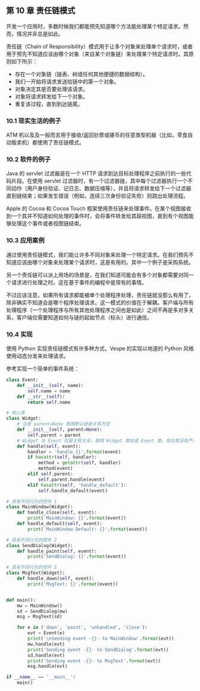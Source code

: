 ## 第 10 章 责任链模式

开发一个应用时，多数时候我们都能预先知道哪个方法能处理某个特定请求。然而，情况并非总是如此。

责任链（Chain of Responsibility）模式用于让多个对象来处理单个请求时，或者用于预先不知道应该由哪个对象（来自某个对象链）来处理某个特定请求时。其原则如下所示：

*   存在一个对象链（链表、树或任何其他便捷的数据结构）。
*   我们一开始将请求发送给链中的第一个对象。
*   对象决定其是否要处理该请求。
*   对象将请求转发给下一个对象。
*   重复该过程，直到到达链尾。

### 10.1 现实生活的例子

ATM 机以及及一般而言用于接收/返回钞票或硬币的任意类型机器（比如，零食自动贩卖机）都使用了责任链模式。

### 10.2 软件的例子

Java 的 servlet 过滤器是在一个 HTTP 请求到达目标处理程序之前执行的一些代码片段。在使用 servlet 过滤器时，有一个过滤器链，其中每个过滤器执行一个不同动作（用户身份验证、记日志、数据压缩等），并且将请求转发给下一个过滤器直到链结束；如果发生错误（例如，连续三次身份验证失败）则跳出处理流程。

Apple 的 Cocoa 和 Cocoa Touch 框架使用责任链来处理事件。在某个视图接收到一个其并不知道如何处理的事件时，会将事件转发给其超视图，直到有个视图能够处理这个事件或者视图链结束。

### 10.3 应用案例

通过使用责任链模式，我们能让许多不同对象来处理一个特定请求。在我们预先不知道应该由哪个对象来处理某个请求时，这是有用的。其中一个例子是采购系统。

另一个责任链可以派上用场的场景是，在我们知道可能会有多个对象都需要对同一个请求进行处理之时。这在基于事件的编程中是常有的事情。

不过应该注意，如果所有请求都能被单个处理程序处理，责任链就没那么有用了，除非确实不知道会是哪个程序处理请求。这一模式的价值在于解耦。客户端与所有处理程序（一个处理程序与所有其他处理程序之间也是如此）之间不再是多对多关系，客户端仅需要知道如何与链的起始节点（标头）进行通信。

### 10.4 实现

使用 Python 实现责任链模式有许多种方式，Vespe 的实现以地道的 Python 风格使用动态分发来处理请求。

参考实现一个简单的事件系统：

```python
class Event:
    def __init__(self, name):
        self.name = name
    def __str__(self):
        return self.name

# 核心类
class Widget:
    # 注意 parent=None 表明默认继承关系为空
    def __init__(self, parent=None):
        self.parent = parent
    # Widget 与 Event 仅是关联关系，表明 Widget 类知道 Event 类，但对其没有严格的引用，只需要作为参数传递即可
    def handle(self, event):
        handler = 'handle_{}'.format(event)
        if hasattr(self, handler):
            method = getattr(self, handler)
            method(event)
        elif self.parent:
            self.parent.handle(event)
        elif hasattr(self, 'handle_default'):
            self.handle_default(event)

# 具有不同行为的控件 1
class MainWindow(Widget):
    def handle_close(self, event):
        print('MainWindow: {}'.format(event))
    def handle_default(self, event):
        print('MainWindow Default: {}'.format(event))

# 具有不同行为的控件 2
class SendDialog(Widget):
    def handle_paint(self, event):
        print('SendDialog: {}'.format(event))

# 具有不同行为的控件 3
class MsgText(Widget):
    def handle_down(self, event):
        print('MsgText: {}'.format(event))


def main():
    mw = MainWindow()
    sd = SendDialog(mw)
    msg = MsgText(sd)

    for e in ('down', 'paint', 'unhandled', 'close'):
        evt = Event(e)
        print('\nSending event -{}- to MainWindow'.format(evt))
        mw.handle(evt)
        print('Sending event -{}- to SendDialog'.format(evt))
        sd.handle(evt)
        print('Sending event -{}- to MsgText'.format(evt))
        msg.handle(evt)

if __name__ == '__main__':
    main()
```



